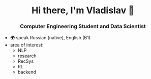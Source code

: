 <h1 align="center"> Hi there, I'm Vladislav 👋 </h1>
<h3 align="center">Computer Engineering Student and Data Scientist</h3>

- 🌍 speak Russian (native), English (B1)
- area of interest:
  - NLP
  - research
  - RecSys
  - RL
  - backend
